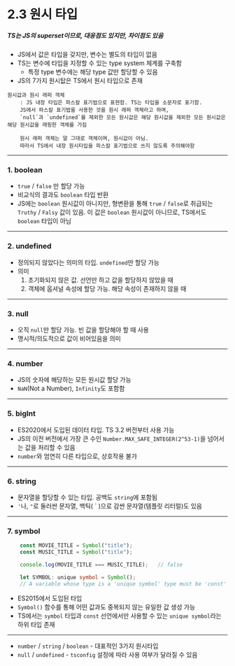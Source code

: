 # 2.3 원시 타입

##### TS는 JS의 superset이므로, 대응점도 있지만, 차이점도 있음
- JS에서 값은 타입을 갖지만, 변수는 별도의 타입이 없음
- TS는 변수에 타입을 지정할 수 있는 type system 체계를 구축함
    - 특정 type 변수에는 해당 type 값만 할당할 수 있음
- JS의 7가지 원시탒은 TS에서 원시 타입으로 존재

```
원시값과 원시 래퍼 객체
    : JS 내장 타입은 파스칼 표기법으로 표현함. TS는 타입을 소문자로 표기함.
    JS에서 파스칼 표기법을 사용한 것을 원시 래퍼 객체라고 하며, 
    `null`과 `undefined`를 제외한 모든 원시값은 해당 원시값을 제외한 모든 원시값은 해당 원시값을 래핑한 객체를 가짐

    원시 래퍼 객체는 말 그대로 객체이며, 원시값이 아님.
    따라서 TS에서 내장 원시타입을 파스칼 표기법으로 쓰지 않도록 주의해야함
```

---

### 1. boolean
- `true` / `false` 만 할당 가능
- 비교식의 결과도 `boolean` 타입 반환
- JS에는 `boolean` 원시값이 아니지만, 형변환을 통해 `true` / `false`로 취급되는 `Truthy` / `Falsy` 값이 있음. 이 값은 `boolean` 원시값이 아니므로, TS에서도 `boolean` 타입이 아님

---

### 2. undefined
- 정의되지 않았다는 의미의 타입. `undefined`만 할당 가능
- 의미
    1. 초기화되지 않은 값. 선언만 하고 값을 할당하지 않았을 때
    2. 객체에 옵셔널 속성에 할당 가능. 해당 속성이 존재하지 않을 때

---

### 3. null
- 오직 `null`만 할당 가능. 빈 값을 할당해야 할 때 사용
- 명시적/의도적으로 값이 비어있음을 의미

---

### 4. number
- JS의 숫자에 해당하는 모든 원시값 할당 가능
- `NaN`(Not a Number), `Infinity`도 포함함

---

### 5. bigInt
- ES2020에서 도입된 데이터 타입. TS 3.2 버전부터 사용 가능
- JS의 이전 버전에서 가장 큰 수인 `Number.MAX_SAFE_INTEGER(2^53-1)`을 넘어서는 값을 처리할 수 있음
- `number`와 엄연히 다른 타입으로, 상호작용 불가

---

### 6. string
- 문자열을 할당할 수 있는 타입. 공백도 `string`에 포함됨
- `'`나, `"`로 둘러싼 문자열, 백틱( ` )으로 감싼 문자열(템플릿 리터럴)도 있음

---

### 7. symbol
```typescript
    const MOVIE_TITLE = Symbol("title");
    const MUSIC_TITLE = Symbol("title");

    console.log(MOVIE_TITLE === MUSIC_TITLE);   // false

    let SYMBOL: unique symbol = Symbol();
    // A variable whose type is a 'unique symbol' type must be 'const'
```
- ES2015에서 도입된 타입
- `Symbol()` 함수를 통해 어떤 값과도 중복되지 않는 유일한 값 생성 가능
- TS에서는 `symbol` 타입과 `const` 선언에서만 사용할 수 있는 `unique symbol`라는 하위 타입 존재

---

- `number` / `string` / `boolean` - 대표적인 3가지 원시타입
- `null` / `undefined` - `tsconfig` 설정에 따라 사용 여부가 달라질 수 있음
